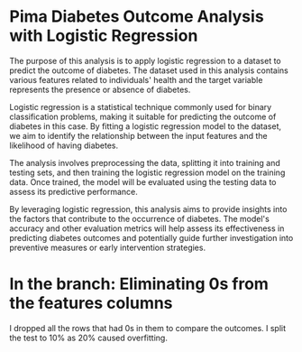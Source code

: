 # Pima Diabetes Outcome Analysis with Logistic Regression

The purpose of this analysis is to apply logistic regression to a dataset to predict the outcome of diabetes. The dataset used in this analysis contains various features related to individuals' health and the target variable represents the presence or absence of diabetes.

Logistic regression is a statistical technique commonly used for binary classification problems, making it suitable for predicting the outcome of diabetes in this case. By fitting a logistic regression model to the dataset, we aim to identify the relationship between the input features and the likelihood of having diabetes.

The analysis involves preprocessing the data, splitting it into training and testing sets, and then training the logistic regression model on the training data. Once trained, the model will be evaluated using the testing data to assess its predictive performance.

By leveraging logistic regression, this analysis aims to provide insights into the factors that contribute to the occurrence of diabetes. The model's accuracy and other evaluation metrics will help assess its effectiveness in predicting diabetes outcomes and potentially guide further investigation into preventive measures or early intervention strategies.
# In the branch: Eliminating 0s from the features columns
I dropped all the rows that had 0s in them to compare the outcomes. I split the test to 10% as 20% caused overfitting.
